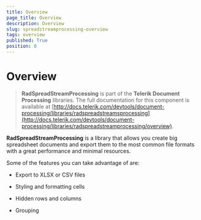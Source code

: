 ```yaml
---
title: Overview
page_title: Overview
description: Overview
slug: spreadstreamprocessing-overview
tags: overview
published: True
position: 0
---
```


# Overview


>**RadSpreadStreamProcessing** is part of the **Telerik Document Processing** libraries. The full documentation for this component is available at [http://docs.telerik.com/devtools/document-processing/libraries/radspreadstreamsprocessing](http://docs.telerik.com/devtools/document-processing/libraries/radspreadstreamprocessing/overview).


**RadSpreadStreamProcessing** is a library that allows you create big spreadsheet documents and export them to the most common file formats with a great performance and minimal resources.

Some of the features you can take advantage of are:

- Export to XLSX or CSV files

- Styling and formatting cells

- Hidden rows and columns

- Grouping